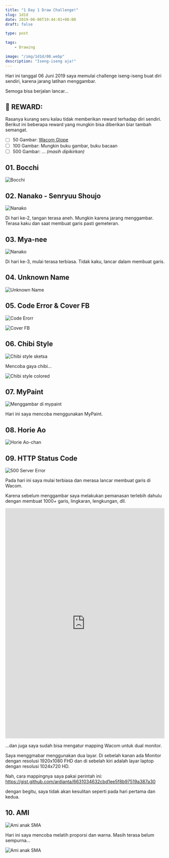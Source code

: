 ```yaml
---
title: "1 Day 1 Draw Challenge!"
slug: 1d1d
date: 2019-06-06T19:44:01+08:00
draft: false

type: post

tags:
    - Drawing

image: "/img/1d1d/08.webp"
description: "Iseng-iseng aja!"
---
```


Hari ini tanggal 06 Juni 2019 saya memulai challenge iseng-iseng
buat diri sendiri, karena jarang latihan menggambar.

Semoga bisa berjalan lancar...

## :gift: REWARD:

Rasanya kurang seru kalau tidak memberikan reward terhadap diri sendiri.
Berikut ini beberapa reward yang mungkin bisa diberikan biar tambah semangat.

- [ ] 50 Gambar: [Wacom Glope](https://www.tokopedia.com/clickandgo/sarung-tangan-drawing-glove-untuk-pen-tablet-wacom-huion)
- [ ] 100 Gambar: Mungkin buku gambar, buku bacaan
- [ ] 500 Gambar: ... *(masih dipikirkan)*

## 01. Bocchi

![Bocchi](/img/1d1d/01.webp)

## 02. Nanako - Senryuu Shoujo

![Nanako](/img/1d1d/02.webp)

Di hari ke-2, tangan terasa aneh. Mungkin karena jarang menggambar.
Terasa kaku dan saat membuat garis pasti gemeteran.

## 03. Mya-nee

![Nanako](/img/1d1d/03.webp)

Di hari ke-3, mulai terasa terbiasa. Tidak kaku, lancar dalam
membuat garis.

## 04. Unknown Name

![Unknown Name](/img/1d1d/04.webp)

## 05. Code Error & Cover FB

![Code Erorr](/img/1d1d/05.webp)

![Cover FB](/img/1d1d/05-2.webp)

## 06. Chibi Style

![Chibi style sketsa](/img/1d1d/06.webp)

Mencoba gaya chibi...

![Chibi style colored](/img/1d1d/06-colored.webp)

## 07. MyPaint

![Menggambar di mypaint](/img/1d1d/07.webp)

Hari ini saya mencoba menggunakan MyPaint.

## 08. Horie Ao

![Horie Ao-chan](/img/1d1d/08.webp)

## 09. HTTP Status Code

![500 Server Error](/img/1d1d/09.webp)

Pada hari ini saya mulai terbiasa dan merasa
lancar membuat garis di Wacom.

Karena sebelum menggambar saya melakukan
pemanasan terlebih dahulu dengan membuat
1000+ garis, lingkaran, lengkungan, dll.

<iframe src="https://web.facebook.com/plugins/post.php?href=https%3A%2F%2Fweb.facebook.com%2Fardianta.pargo%2Fposts%2F2828237770526910&width=500" width="500" height="724" style="border:none;overflow:hidden" scrolling="no" frameborder="0" allowTransparency="true" allow="encrypted-media"></iframe>

...dan juga saya sudah bisa mengatur
mapping Wacom untuk dual monitor.

Saya menggmabar menggunakan dua layar.
Di sebelah kanan ada Monitor dengan resolusi 1920x1080 FHD
dan di sebelah kiri adalah layar laptop dengan resolusi 1024x720 HD.

Nah, cara mappingnya saya pakai perintah ini: https://gist.github.com/ardianta/6631034632cbd1ee5f8b97519a387a30

dengan begitu, saya tidak akan kesulitan seperti 
pada hari pertama dan kedua.

## 10. AMI

![Ami anak SMA](/img/1d1d/10.webp)

Hari ini saya mencoba melatih proporsi dan warna.
Masih terasa belum sempurna...

![Ami anak SMA](/img/1d1d/10-colored.webp)